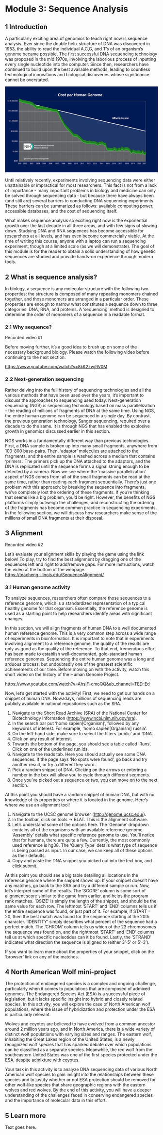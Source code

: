 # Module 3: Sequence Analysis

## 1 Introduction

A particularly exciting area of genomics to teach right now is sequence analysis. Ever since the double helix structure of DNA was discovered in 1953, the ability to read the individual A,C,G, and T’s of an organism’s genome became possible. The first successful DNA sequencing technology was proposed in the mid 1970s, involving the laborious process of inputting every single nucleotide into the computer. Since then, researchers have continued to build upon the best available methods, leading to countless technological innovations and biological discoveries whose significance cannot be overstated.   

![Cost Chart](/images/mod3imgs/first.png)

Until relatively recently, experiments involving sequencing data were either unattainable or impractical for most researchers. This fact is not from a lack of importance - many important problems in biology and medicine can only be solved through sequencing data - but because there have always been (and still are) several barriers to conducting DNA sequencing experiments. These barriers can be summarized as follows: available computing power, accessible databases, and the cost of sequencing itself. 

What makes sequence analysis so exciting right now is the exponential growth over the last decade in all three areas, and with few signs of slowing down. Studying DNA and RNA sequences has become accessible for researchers at all levels, and has even become commercially viable. At the time of writing this course, anyone with a laptop can run a sequencing experiment, though at a limited scale (as we will demonstrate). The goal of this module is for the reader to obtain a solid understanding of how genetic sequences are studied and provide hands-on experience through modern tools.

## 2 What is sequence analysis?
In biology, a sequence is any molecular structure with the following two properties: the structure is composed of many repeating monomers chained together, and those monomers are arranged in a particular order. These properties are enough to narrow what constitutes a sequence down to three categories: DNA, RNA, and proteins. A ‘sequencing’ method is designed to determine the order of monomers of a sequence in a readable format.

### 2.1 Why sequence?
Recorded video #1

Before moving further, it’s a good idea to brush up on some of the necessary background biology. Please watch the following video before continuing to the next section:

https://www.youtube.com/watch?v=8kK2zwjRV0M

### 2.2 Next-generation sequencing
Rather delving into the full history of sequencing technologies and all the various methods that have been used over the years, it’s important to discuss the approaches to sequencing used today. Next-generation sequencing (NGS) is sequencing technology based on mass parallelization - the reading of millions of fragments of DNA at the same time. Using NGS, the entire human genome can be sequenced in a single day. By contrast, the previous generation technology, Sanger sequencing, required over a decade to do the same. It is through NGS that has enabled the explosive growth in genomics discussed earlier in this section.

NGS works in a fundamentally different way than previous technologies. First, a DNA sample is broken up into many small fragments, anywhere from 100-800 base-pairs. Then, ‘adaptor’ molecules are attached to the fragments, and the entire sample is washed across a medium that contains ‘primers’. The primers pick up the DNA attached to the adaptors, and the DNA is replicated until the sequence forms a signal strong enough to be detected by a camera.
Now we see where the ‘massive parallelization’ aspect of NGS comes from; all of the small fragments can be read at the same time, rather than reading each fragment sequentially. There’s just one problem with this approach: by breaking the sequence into fragments, we’ve completely lost the ordering of these fragments. If you’re thinking that seems like a big problem, you’d be right. However, the benefits of NGS platforms simply outweigh the challenges, and reconstructing the ordering of the fragments has become common practice in sequencing experiments. In the following section, we will discuss how researchers make sense of the millions of small DNA fragments at their disposal.


## 3 Alignment
Recorded video #2


Let’s evaluate your alignment skills by playing the game using the link below!
To play, try to find the best alignment by dragging one of the sequences left and right to add/remove gaps. For more instructions, watch the video at the bottom of the webpage. 
https://teacheng.illinois.edu/SequenceAlignment/

### 3.1 Human genome activity
To analyze sequences, researchers often compare those sequences to a reference genome, which is a standardized representation of a typical healthy genome for that organism. Essentially, the reference genome is used as a starting point to help researchers identify areas with significant changes. 

In this section, we will align fragments of human DNA to a well documented human reference genome. This is a very common step across a wide range of experiments in bioinformatics. It is important to note that in experiments involving alignment to a reference genome, the quality of the results are only as good as the quality of the reference. To that end, tremendous effort has been made to establish well-documented, gold-standard human reference genomes. Sequencing the entire human genome was a long and arduous process, but undoubtedly one of the greatest scientific achievements of our time. Before moving on with the activity, watch this short video on the history of the Human Genome Project.

https://www.youtube.com/watch?v=AhsIF-cmoQQ&ab_channel=TED-Ed

Now, let’s get started with the activity! 
First, we need to get our hands on a snippet of human DNA. Nowadays, millions of sequencing reads are publicly available in national repositories such as the SRA.

1. Navigate to the Short Read Archive (SRA) of the National Center for Biotechnology Information (https://www.ncbi.nlm.nih.gov/sra).
2. In the search bar put ‘homo sapien[Organism]’, followed by any keywords of interest. For example, ‘homo sapien[Organism] russia’.
3. On the left-hand side, make sure to select the filters ‘public’ and ‘DNA’.
4. Click on any result of interest.
5. Towards the bottom of the page, you should see a table called ‘Runs’. Click on one of the underlined run ids.
6. Navigate to the reads tab. Here you should actually see some DNA sequences. If the page says ‘No spots were found’, go back and try another result, or try a different key word.
7. Pick a random snippet of DNA. Clicking on the arrows or entering a number in the box will allow you to cycle through different segments.
8. Once you’ve picked out a sequence or two, you can move on to the next section.

At this point you should have a random snippet of human DNA, but with no knowledge of its properties or where it is located in the genome. Here’s where we use an alignment tool!

1. Navigate to the UCSC genome browser (http://genome.ucsc.edu/).
2. In the toolbar, click on tools → BLAT. This is the alignment software.
3. Let’s understand some of the options here. The ‘Genome’ dropdown contains all of the organisms with an available reference genome. ‘Assembly’ details what specific reference genome to use. You’ll notice that for humans, there are quite a few. Currently, the most commonly used reference is hg38. The ‘Query Type’ details what type of sequence is being passed as input. In our case, we can keep all of these options as their defaults.
4. Copy and paste the DNA snippet you picked out into the text box, and click submit.

At this point you should see a big table detailing all locations in the reference genome where the snippet shows up. If your snippet doesn’t have any matches, go back to the SRA and try a different sample or run. Now, let’s interpret some of the results. The ‘SCORE’ column is some sort of alignment score similar to the game from earlier, and helps the program rank matches. ‘QSIZE’ is simply the length of the snippet, and should be the same value for each row. The leftmost ‘START’ and ‘END’ columns tells us if the entire sequence was found, or just part of it. For example, if START = 20, then the best match was found for the sequence starting at the 20th character. ‘IDENTITY’ simply describes what percent of the sequence had a perfect match. The ‘CHROM’ column tells us which of the 23 chromosomes the sequence was found on, and the rightmost ‘START’ and ‘END’ columns tell us at which specific nucleotides can it be found. Lastly, the ‘STRAND’ indicates what direction the sequence is aligned to (either 3’-5’ or 5’-3’).

If you want to learn more about the properties of your snippet, click on the ‘browser’ link on any of the matches.   


## 4 North American Wolf mini-project
The protection of endangered species is a complex and ongoing challenge, particularly when it comes to populations that are composed of admixed genomes. The Endangered Species Act (ESA) is a successful piece of legislation, but it lacks specific insight into hybrid and closely related species. In this activity, you will explore the case of North American wolf populations, where the issue of hybridization and protection under the ESA is particularly relevant.

Wolves and coyotes are believed to have evolved from a common ancestor around 2 million years ago, and in North America, there is a wide variety of distinct wolf populations with varying sizes and ranges. The eastern wolf, inhabiting the Great Lakes region of the United States, is a newly recognized wolf species that has sparked debate over which populations can be classified as a separate species. Meanwhile, the red wolf from the southeastern United States was one of the first species protected under the ESA, despite admixture with coyotes.

Your task in this activity is to analyze DNA sequencing data of various North American wolf species to gain insight into the relationships between these species and to justify whether or not ESA protection should be removed for other wolf-like species that share geographic regions with the eastern wolves and red wolves. By the end of this activity, you will have a deeper understanding of the challenges faced in conserving endangered species and the importance of molecular data in this effort.


## 5 Learn more
Text goes here.
